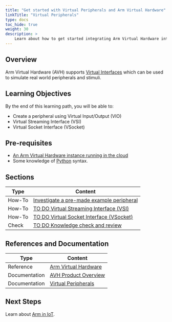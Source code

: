 ```yaml
---
title: "Get started with Virtual Peripherals and Arm Virtual Hardware"
linkTitle: "Virtual Peripherals"
type: docs
toc_hide: true
weight: 30
description: >
    Learn about how to get started integrating Arm Virtual Hardware into a CI/CD development flow.
---
```

## Overview

Arm Virtual Hardware (AVH) supports [Virtual Interfaces](https://arm-software.github.io/AVH/main/simulation/html/group__arm__cmvp.html) which can be used to simulate real world peripherals and stimuli.

## Learning Objectives 

By the end of this learning path, you will be able to:
* Create a peripheral using Virtual Input/Output (VIO)
* Virtual Streaming Interface (VSI)
* Virtual Socket Interface (VSocket)

## Pre-requisites

* [An Arm Virtual Hardware instance running in the cloud](/iot/aws/launch)
* Some knowledge of [Python](https://www.python.org/) syntax.

## Sections

|          Type | Content       |
| ---           | ---           |
| How-To        | [Investigate a pre-made example peripheral](/iot/peripherals/led) |
| How-To        | [TO DO Virtual Streaming Interface (VSI)](#) |
| How-To        | [TO DO Virtual Socket Interface (VSocket)](#) |
| Check         | [TO DO Knowledge check and review](#) |

## References and Documentation

| Type          | Content             |
| ---           | ---                 |
| Reference     | [Arm Virtual Hardware](https://avh.arm.com)      |
| Documentation | [AVH Product Overview](https://arm-software.github.io/AVH/main/overview/html/index.html) |
| Documentation | [Virtual Peripherals](https://arm-software.github.io/AVH/main/simulation/html/group__arm__cmvp.html) |

## Next Steps

Learn about [Arm in IoT](https://www.arm.com/solutions/iot).